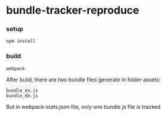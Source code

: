 # bundle-tracker-reproduce

### setup

```
npm install
```

### build

```
webpack
```

After build, there are two bundle files generate in folder assets:

```
bundle_en.js
bundle_de.js
```

But in webpack-stats.json file, only one bundle js file is tracked

```

```
